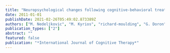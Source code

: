 ```yaml
---
title: "Neuropsychological changes following cognitive-behavioral treatment of obsessive-compulsive disorder (OCD)"
date: 2011-01-01
publishDate: 2021-02-26T05:49:02.873389Z
authors: ["M. Nedeljkovic", "M. Kyrios", "richard-moulding", "G. Doron"]
publication_types: ["2"]
abstract: ""
featured: false
publication: "*International Journal of Cognitive Therapy*"
---
```


